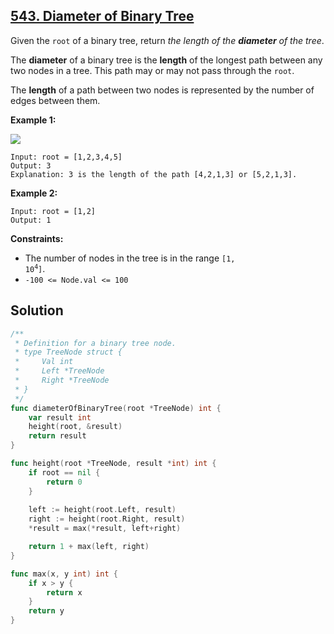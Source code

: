## [543. Diameter of Binary Tree](https://leetcode.com/problems/diameter-of-binary-tree/)


Given the `root` of a binary tree, return _the length of the **diameter** of the tree_.

The **diameter** of a binary tree is the **length** of the longest path between any two nodes in a tree. This path may or may not pass through the `root`.

The **length** of a path between two nodes is represented by the number of edges between them.

**Example 1:**

![](https://assets.leetcode.com/uploads/2021/03/06/diamtree.jpg)

```
Input: root = [1,2,3,4,5]
Output: 3
Explanation: 3 is the length of the path [4,2,1,3] or [5,2,1,3].
```

**Example 2:**

```
Input: root = [1,2]
Output: 1
```

**Constraints:**

*   The number of nodes in the tree is in the range <code>[1, 10<sup>4</sup>]</code>.
*   `-100 <= Node.val <= 100`



## Solution

```go
/**
 * Definition for a binary tree node.
 * type TreeNode struct {
 *     Val int
 *     Left *TreeNode
 *     Right *TreeNode
 * }
 */
func diameterOfBinaryTree(root *TreeNode) int {
    var result int
    height(root, &result)
    return result
}

func height(root *TreeNode, result *int) int {
    if root == nil {
        return 0
    }
    
    left := height(root.Left, result)
    right := height(root.Right, result)
    *result = max(*result, left+right)

    return 1 + max(left, right)
}

func max(x, y int) int {
    if x > y {
        return x
    }
    return y
}
```